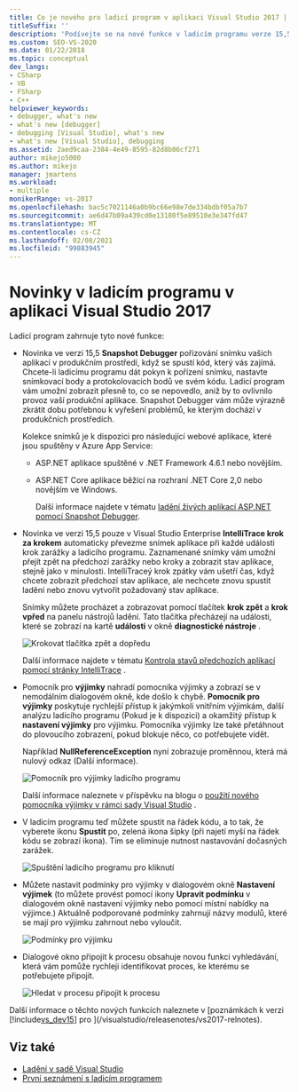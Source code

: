 ```yaml
---
title: Co je nového pro ladicí program v aplikaci Visual Studio 2017 | Microsoft Docs
titleSuffix: ''
description: 'Podívejte se na nové funkce v ladicím programu verze 15,5. Zahrnuté jsou: snímky vybraného kódu v produkčních aplikacích a Intellitraceý krok zpět.'
ms.custom: SEO-VS-2020
ms.date: 01/22/2018
ms.topic: conceptual
dev_langs:
- CSharp
- VB
- FSharp
- C++
helpviewer_keywords:
- debugger, what's new
- what's new [debugger]
- debugging [Visual Studio], what's new
- what's new [Visual Studio], debugging
ms.assetid: 2aed9caa-2384-4e49-8595-82d8b06cf271
author: mikejo5000
ms.author: mikejo
manager: jmartens
ms.workload:
- multiple
monikerRange: vs-2017
ms.openlocfilehash: bac5c7021146a0b9bc66e98e7de334bdbf05a7b7
ms.sourcegitcommit: ae6d47b09a439cd0e13180f5e89510e3e347fd47
ms.translationtype: MT
ms.contentlocale: cs-CZ
ms.lasthandoff: 02/08/2021
ms.locfileid: "99883945"
---
```

# <a name="whats-new-for-the-debugger-in-visual-studio-2017"></a>Novinky v ladicím programu v aplikaci Visual Studio 2017

Ladicí program zahrnuje tyto nové funkce:

- Novinka ve verzi 15,5 **Snapshot Debugger** pořizování snímku vašich aplikací v produkčním prostředí, když se spustí kód, který vás zajímá. Chcete-li ladicímu programu dát pokyn k pořízení snímku, nastavte snímkovací body a protokolovacích bodů ve svém kódu. Ladicí program vám umožní zobrazit přesně to, co se nepovedlo, aniž by to ovlivnilo provoz vaší produkční aplikace. Snapshot Debugger vám může výrazně zkrátit dobu potřebnou k vyřešení problémů, ke kterým dochází v produkčních prostředích.

    Kolekce snímků je k dispozici pro následující webové aplikace, které jsou spuštěny v Azure App Service:

  * ASP.NET aplikace spuštěné v .NET Framework 4.6.1 nebo novějším.
  * ASP.NET Core aplikace běžící na rozhraní .NET Core 2,0 nebo novějším ve Windows.

    Další informace najdete v tématu [ladění živých aplikací ASP.NET pomocí Snapshot Debugger](../debugger/debug-live-azure-applications.md).

- Novinka ve verzi 15,5 pouze v Visual Studio Enterprise **IntelliTrace krok za krokem** automaticky převezme snímek aplikace při každé události krok zarážky a ladicího programu. Zaznamenané snímky vám umožní přejít zpět na předchozí zarážky nebo kroky a zobrazit stav aplikace, stejně jako v minulosti. IntelliTraceý krok zpátky vám ušetří čas, když chcete zobrazit předchozí stav aplikace, ale nechcete znovu spustit ladění nebo znovu vytvořit požadovaný stav aplikace.

    Snímky můžete procházet a zobrazovat pomocí tlačítek **krok zpět** a **krok vpřed** na panelu nástrojů ladění. Tato tlačítka přecházejí na události, které se zobrazí na kartě **události** v okně **diagnostické nástroje** .

    ![Krokovat tlačítka zpět a dopředu](../debugger/media/intellitrace-step-back-icons-description.png  "Krokovat tlačítka zpět a dopředu")

    Další informace najdete v tématu [Kontrola stavů předchozích aplikací pomocí stránky IntelliTrace](view-historical-application-state.md) .

- Pomocník pro **výjimky** nahradí pomocníka výjimky a zobrazí se v nemodálním dialogovém okně, kde došlo k chybě. **Pomocník pro výjimky** poskytuje rychlejší přístup k jakýmkoli vnitřním výjimkám, další analýzu ladicího programu (Pokud je k dispozici) a okamžitý přístup k **nastavení výjimky** pro výjimku. Pomocníka výjimky lze také přetáhnout do plovoucího zobrazení, pokud blokuje něco, co potřebujete vidět.

    Například **NullReferenceException** nyní zobrazuje proměnnou, která má nulový odkaz (Další informace).

    ![Pomocník pro výjimky ladicího programu](../debugger/media/dbg-exception-helper.png "DbgExceptionHelper")

    Další informace naleznete v příspěvku na blogu o [použití nového pomocníka výjimky v rámci sady Visual Studio](https://devblogs.microsoft.com/devops/using-the-new-exception-helper-in-visual-studio-15-preview/) .

- V ladicím programu teď můžete spustit na řádek kódu, a to tak, že vyberete ikonu **Spustit** po, zelená ikona šipky (při najetí myší na řádek kódu se zobrazí ikona). Tím se eliminuje nutnost nastavování dočasných zarážek.

    ![Spuštění ladicího programu pro kliknutí](../debugger/media/dbg-run-to-click.png "DbgRunToClick")

- Můžete nastavit podmínky pro výjimky v dialogovém okně **Nastavení výjimek** (to můžete provést pomocí ikony **Upravit podmínku** v dialogovém okně nastavení výjimky nebo pomocí místní nabídky na výjimce.) Aktuálně podporované podmínky zahrnují názvy modulů, které se mají pro výjimku zahrnout nebo vyloučit.

    ![Podmínky pro výjimku](../debugger/media/dbg-conditional-exception.png "DbgConditionalException")

- Dialogové okno připojit k procesu obsahuje novou funkci vyhledávání, která vám pomůže rychleji identifikovat proces, ke kterému se potřebujete připojit.

    ![Hledat v procesu připojit k procesu](../debugger/media/dbg-attach-to-process-search.png "DbgAttachToProcessSearch")

Další informace o těchto nových funkcích naleznete v [poznámkách k verzi [!include[vs_dev15](../misc/includes/vs_dev15_md.md)] pro ](/visualstudio/releasenotes/vs2017-relnotes).

## <a name="see-also"></a>Viz také

- [Ladění v sadě Visual Studio](../debugger/index.yml)
- [První seznámení s ladicím programem](../debugger/debugger-feature-tour.md)